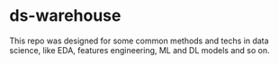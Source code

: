 # ds-warehouse
This repo was designed for some common methods and techs in data science, like EDA, features engineering, ML and DL models and so on.
